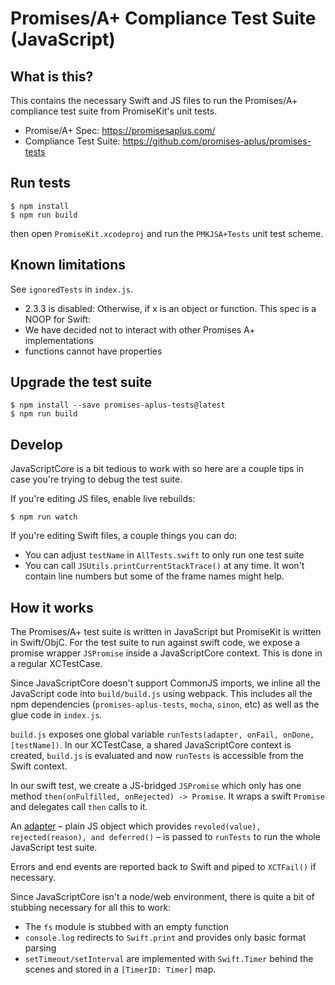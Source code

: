 Promises/A+ Compliance Test Suite (JavaScript)
==============================================

What is this?
-------------

This contains the necessary Swift and JS files to run the Promises/A+ compliance test suite from PromiseKit's unit tests.

 - Promise/A+ Spec: <https://promisesaplus.com/>
 - Compliance Test Suite: <https://github.com/promises-aplus/promises-tests>

Run tests
---------

```
$ npm install
$ npm run build
```

then open `PromiseKit.xcodeproj` and run the `PMKJSA+Tests` unit test scheme.

Known limitations
-----------------

See `ignoredTests` in `index.js`.


 - 2.3.3 is disabled: Otherwise, if x is an object or function. This spec is a NOOP for Swift:
  - We have decided not to interact with other Promises A+ implementations
  - functions cannot have properties

Upgrade the test suite
----------------------

```
$ npm install --save promises-aplus-tests@latest
$ npm run build
```

Develop
-------

JavaScriptCore is a bit tedious to work with so here are a couple tips in case you're trying to debug the test suite.

If you're editing JS files, enable live rebuilds:

```
$ npm run watch
```

If you're editing Swift files, a couple things you can do:

 - You can adjust `testName` in `AllTests.swift` to only run one test suite
 - You can call `JSUtils.printCurrentStackTrace()` at any time. It won't contain line numbers but some of the frame names might help.

How it works
------------

The Promises/A+ test suite is written in JavaScript but PromiseKit is written in Swift/ObjC. For the test suite to run against swift code, we expose a promise wrapper `JSPromise` inside a JavaScriptCore context. This is done in a regular XCTestCase.

Since JavaScriptCore doesn't support CommonJS imports, we inline all the JavaScript code into `build/build.js` using webpack. This includes all the npm dependencies (`promises-aplus-tests`, `mocha`, `sinon`, etc) as well as the glue code in `index.js`.

`build.js` exposes one global variable `runTests(adapter, onFail, onDone, [testName])`. In our XCTestCase, a shared JavaScriptCore context is created, `build.js` is evaluated and now `runTests` is accessible from the Swift context.

In our swift test, we create a JS-bridged `JSPromise` which only has one method `then(onFulfilled, onRejected) -> Promise`. It wraps a swift `Promise` and delegates call `then` calls to it.

An [adapter](https://github.com/promises-aplus/promises-tests#adapters) – plain JS object which provides `revoled(value), rejected(reason), and deferred()` – is passed to `runTests` to run the whole JavaScript test suite.

Errors and end events are reported back to Swift and piped to `XCTFail()` if necessary.

Since JavaScriptCore isn't a node/web environment, there is quite a bit of stubbing necessary for all this to work:

 - The `fs` module is stubbed with an empty function
 - `console.log` redirects to `Swift.print` and provides only basic format parsing
 - `setTimeout/setInterval` are implemented with `Swift.Timer` behind the scenes and stored in a `[TimerID: Timer]` map.
